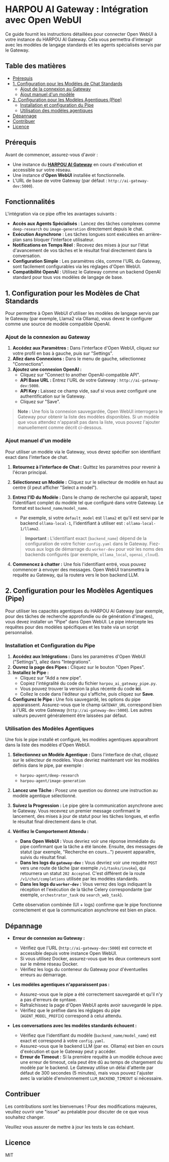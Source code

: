 # HARPOU AI Gateway : Intégration avec Open WebUI

Ce guide fournit les instructions détaillées pour connecter Open WebUI à votre instance du HARPOU AI Gateway. Cela vous permettra d'interagir avec les modèles de langage standards et les agents spécialisés servis par le Gateway.

## Table des matières

*   [Prérequis](#prérequis)
*   [1. Configuration pour les Modèles de Chat Standards](#1-configuration-pour-les-modèles-de-chat-standards)
    *   [Ajout de la connexion au Gateway](#ajout-de-la-connexion-au-gateway)
    *   [Ajout manuel d'un modèle](#ajout-manuel-dun-modèle)
*   [2. Configuration pour les Modèles Agentiques (Pipe)](#2-configuration-pour-les-modèles-agentiques-pipe)
    *   [Installation et configuration du Pipe](#installation-et-configuration-du-pipe)
    *   [Utilisation des modèles agentiques](#utilisation-des-modèles-agentiques)
*   [Dépannage](#dépannage)
*   [Contribuer](#contribuer)
*   [Licence](#licence)

## Prérequis

Avant de commencer, assurez-vous d'avoir :

*   Une instance du [**HARPOU AI Gateway**](https://github.com/harpou-com/harpou-ai-gateway) en cours d'exécution et accessible sur votre réseau.
*   Une instance d'**Open WebUI** installée et fonctionnelle.
*   L'URL de base de votre Gateway (par défaut : `http://ai-gateway-dev:5000`).

## Fonctionnalités

L'intégration via ce pipe offre les avantages suivants :

*   **Accès aux Agents Spécialisés** : Lancez des tâches complexes comme `deep-research` ou `image-generation` directement depuis le chat.
*   **Exécution Asynchrone** : Les tâches longues sont exécutées en arrière-plan sans bloquer l'interface utilisateur.
*   **Notifications en Temps Réel** : Recevez des mises à jour sur l'état d'avancement de vos tâches et le résultat final directement dans la conversation.
*   **Configuration Simple** : Les paramètres clés, comme l'URL du Gateway, sont facilement configurables via les réglages d'Open WebUI.
*   **Compatibilité OpenAI** : Utilisez le Gateway comme un backend OpenAI standard pour tous vos modèles de langage de base.

## 1. Configuration pour les Modèles de Chat Standards

Pour permettre à Open WebUI d'utiliser les modèles de langage servis par le Gateway (par exemple, Llama2 via Ollama), vous devez le configurer comme une source de modèle compatible OpenAI.

### Ajout de la connexion au Gateway

1.  **Accédez aux Paramètres :** Dans l'interface d'Open WebUI, cliquez sur votre profil en bas à gauche, puis sur "Settings".
2.  **Allez dans Connexions :** Dans le menu de gauche, sélectionnez "Connections".
3.  **Ajoutez une connexion OpenAI :**
    *   Cliquez sur "Connect to another OpenAI-compatible API".
    *   **API Base URL :** Entrez l'URL de votre Gateway : `http://ai-gateway-dev:5000`.
    *   **API Key :** Laissez ce champ vide, sauf si vous avez configuré une authentification sur le Gateway.
    *   Cliquez sur "Save".

> **Note :** Une fois la connexion sauvegardée, Open WebUI interrogera le Gateway pour obtenir la liste des modèles disponibles. Si un modèle que vous attendez n'apparaît pas dans la liste, vous pouvez l'ajouter manuellement comme décrit ci-dessous.

### Ajout manuel d'un modèle

Pour utiliser un modèle via le Gateway, vous devez spécifier son identifiant exact dans l'interface de chat.

1.  **Retournez à l'interface de Chat :** Quittez les paramètres pour revenir à l'écran principal.
2.  **Sélectionnez un Modèle :** Cliquez sur le sélecteur de modèle en haut au centre (il peut afficher "Select a model").
3.  **Entrez l'ID du Modèle :** Dans le champ de recherche qui apparaît, tapez l'identifiant complet du modèle tel que configuré dans votre Gateway. Le format est `backend_name/model_name`.
    *   Par exemple, si votre `default_model` est `llama2` et qu'il est servi par le backend `ollama-local-1`, l'identifiant à utiliser est : `ollama-local-1/llama2`.
    > **Important :** L'identifiant exact (`backend_name`) dépend de la configuration de votre fichier `config.yaml` dans le Gateway. Fiez-vous aux logs de démarrage du `worker-dev` pour voir les noms des backends configurés (par exemple, `ollama_local`, `openai_cloud`).

4.  **Commencez à chatter :** Une fois l'identifiant entré, vous pouvez commencer à envoyer des messages. Open WebUI transmettra la requête au Gateway, qui la routera vers le bon backend LLM.

## 2. Configuration pour les Modèles Agentiques (Pipe)

Pour utiliser les capacités agentiques du HARPOU AI Gateway (par exemple, pour des tâches de recherche approfondie ou de génération d'images), vous devez installer un "Pipe" dans Open WebUI. Le pipe intercepte les requêtes pour des modèles spécifiques et les traite via un script personnalisé.

### Installation et Configuration du Pipe

1.  **Accédez aux Intégrations :** Dans les paramètres d'Open WebUI ("Settings"), allez dans "Integrations".
2.  **Ouvrez la page des Pipes :** Cliquez sur le bouton "Open Pipes".
3.  **Installez le Pipe :**
    *   Cliquez sur "Add a new pipe".
    *   Copiez l'intégralité du code du fichier `harpou_ai_gateway_pipe.py`.
    *   Vous pouvez trouver la version la plus récente du code **ici**.
    *   Collez le code dans l'éditeur qui s'affiche, puis cliquez sur **Save**.
4.  **Configurez le Pipe :** Une fois sauvegardé, les options du pipe apparaissent. Assurez-vous que le champ `GATEWAY_URL` correspond bien à l'URL de votre Gateway (`http://ai-gateway-dev:5000`). Les autres valeurs peuvent généralement être laissées par défaut.

### Utilisation des Modèles Agentiques

Une fois le pipe installé et configuré, les modèles agentiques apparaîtront dans la liste des modèles d'Open WebUI.

1.  **Sélectionnez un Modèle Agentique :** Dans l'interface de chat, cliquez sur le sélecteur de modèles. Vous devriez maintenant voir les modèles définis dans le pipe, par exemple :
    *   `harpou-agent/deep-research`
    *   `harpou-agent/image-generation`
2.  **Lancez une Tâche :** Posez une question ou donnez une instruction au modèle agentique sélectionné.
3.  **Suivez la Progression :** Le pipe gère la communication asynchrone avec le Gateway. Vous recevrez un premier message confirmant le lancement, des mises à jour de statut pour les tâches longues, et enfin le résultat final directement dans le chat.
4.  **Vérifiez le Comportement Attendu :**
    *   **Dans Open WebUI :** Vous devriez voir une réponse immédiate du pipe confirmant que la tâche a été lancée. Ensuite, des messages de statut (par exemple, "Recherche en cours...") peuvent apparaître, suivis du résultat final.
    *   **Dans les logs du `gateway-dev` :** Vous devriez voir une requête `POST` vers une route de tâche (par exemple `/v1/tasks/invoke`), qui retournera un statut `202 Accepted`. C'est différent de la route `/v1/chat/completions` utilisée par les modèles standards.
    *   **Dans les logs du `worker-dev` :** Vous verrez des logs indiquant la réception et l'exécution de la tâche Celery correspondante (par exemple, `orchestrator_task` ou `search_web_task`).

    Cette observation combinée (UI + logs) confirme que le pipe fonctionne correctement et que la communication asynchrone est bien en place.
    
## Dépannage

*   **Erreur de connexion au Gateway :**
    *   Vérifiez que l'URL (`http://ai-gateway-dev:5000`) est correcte et accessible depuis votre instance Open WebUI.
    *   Si vous utilisez Docker, assurez-vous que les deux conteneurs sont sur le même réseau Docker.
    *   Vérifiez les logs du conteneur du Gateway pour d'éventuelles erreurs au démarrage.

*   **Les modèles agentiques n'apparaissent pas :**
    *   Assurez-vous que le pipe a été correctement sauvegardé et qu'il n'y a pas d'erreurs de syntaxe.
    *   Rafraîchissez la page d'Open WebUI après avoir sauvegardé le pipe.
    *   Vérifiez que le préfixe dans les réglages du pipe (`AGENT_MODEL_PREFIX`) correspond à celui attendu.

*   **Les conversations avec les modèles standards échouent :**
    *   Vérifiez que l'identifiant du modèle (`backend_name/model_name`) est exact et correspond à votre `config.yaml`.
    *   Assurez-vous que le backend LLM (par ex. Ollama) est bien en cours d'exécution et que le Gateway peut y accéder.
    *   **Erreur de Timeout :** Si la première requête à un modèle échoue avec une erreur de timeout, cela peut être dû au temps de chargement du modèle par le backend. Le Gateway utilise un délai d'attente par défaut de 300 secondes (5 minutes), mais vous pouvez l'ajuster avec la variable d'environnement `LLM_BACKEND_TIMEOUT` si nécessaire.

## Contribuer

Les contributions sont les bienvenues ! Pour des modifications majeures, veuillez ouvrir une "issue" au préalable pour discuter de ce que vous souhaitez changer.

Veuillez vous assurer de mettre à jour les tests le cas échéant.

## Licence

MIT